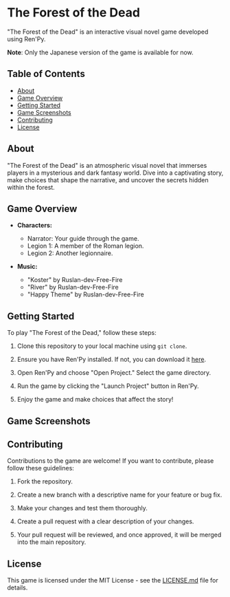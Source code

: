 # The Forest of the Dead

"The Forest of the Dead" is an interactive visual novel game developed using Ren'Py.

**Note**: Only the Japanese version of the game is available for now.

## Table of Contents

- [About](#about)
- [Game Overview](#game-overview)
- [Getting Started](#getting-started)
- [Game Screenshots](#game-screenshots)
- [Contributing](#contributing)
- [License](#license)

## About

"The Forest of the Dead" is an atmospheric visual novel that immerses players in a mysterious and dark fantasy world. Dive into a captivating story, make choices that shape the narrative, and uncover the secrets hidden within the forest.

## Game Overview

- **Characters:**
  - Narrator: Your guide through the game.
  - Legion 1: A member of the Roman legion.
  - Legion 2: Another legionnaire.

- **Music:**
  - "Koster" by Ruslan-dev-Free-Fire
  - "River" by Ruslan-dev-Free-Fire
  - "Happy Theme" by Ruslan-dev-Free-Fire

## Getting Started

To play "The Forest of the Dead," follow these steps:

1. Clone this repository to your local machine using `git clone`.

2. Ensure you have Ren'Py installed. If not, you can download it [here](https://www.renpy.org/latest.html).

3. Open Ren'Py and choose "Open Project." Select the game directory.

4. Run the game by clicking the "Launch Project" button in Ren'Py.

5. Enjoy the game and make choices that affect the story!

## Game Screenshots



## Contributing

Contributions to the game are welcome! If you want to contribute, please follow these guidelines:

1. Fork the repository.

2. Create a new branch with a descriptive name for your feature or bug fix.

3. Make your changes and test them thoroughly.

4. Create a pull request with a clear description of your changes.

5. Your pull request will be reviewed, and once approved, it will be merged into the main repository.

## License

This game is licensed under the MIT License - see the [LICENSE.md](LICENSE.md) file for details.
